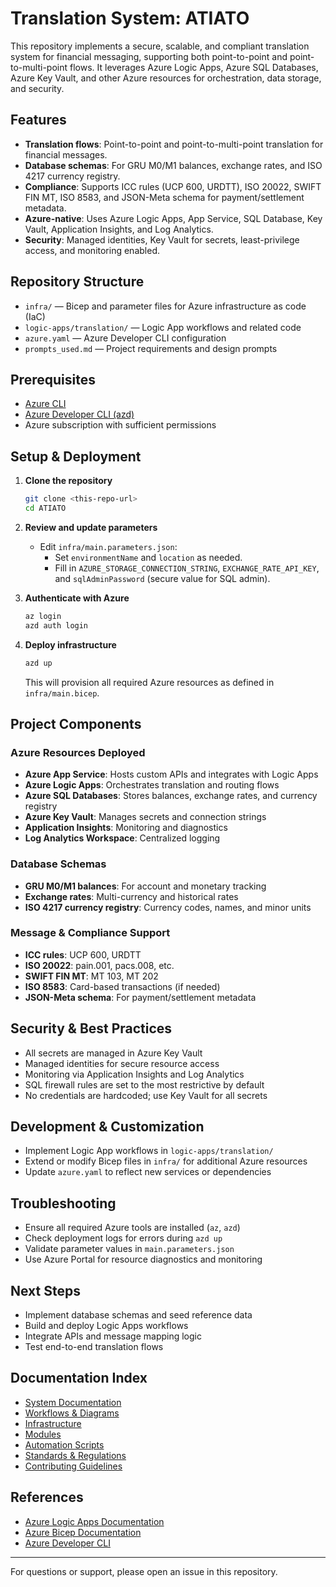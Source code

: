# Translation System: ATIATO

This repository implements a secure, scalable, and compliant translation system for financial messaging, supporting both point-to-point and point-to-multi-point flows. It leverages Azure Logic Apps, Azure SQL Databases, Azure Key Vault, and other Azure resources for orchestration, data storage, and security.

## Features

- **Translation flows**: Point-to-point and point-to-multi-point translation for financial messages.
- **Database schemas**: For GRU M0/M1 balances, exchange rates, and ISO 4217 currency registry.
- **Compliance**: Supports ICC rules (UCP 600, URDTT), ISO 20022, SWIFT FIN MT, ISO 8583, and JSON-Meta schema for payment/settlement metadata.
- **Azure-native**: Uses Azure Logic Apps, App Service, SQL Database, Key Vault, Application Insights, and Log Analytics.
- **Security**: Managed identities, Key Vault for secrets, least-privilege access, and monitoring enabled.

## Repository Structure

- `infra/` — Bicep and parameter files for Azure infrastructure as code (IaC)
- `logic-apps/translation/` — Logic App workflows and related code
- `azure.yaml` — Azure Developer CLI configuration
- `prompts_used.md` — Project requirements and design prompts

## Prerequisites

- [Azure CLI](https://docs.microsoft.com/cli/azure/install-azure-cli)
- [Azure Developer CLI (azd)](https://learn.microsoft.com/azure/developer/azure-developer-cli/install-azd)
- Azure subscription with sufficient permissions

## Setup & Deployment

1. **Clone the repository**

   ```sh
   git clone <this-repo-url>
   cd ATIATO
   ```

2. **Review and update parameters**
   - Edit `infra/main.parameters.json`:
     - Set `environmentName` and `location` as needed.
     - Fill in `AZURE_STORAGE_CONNECTION_STRING`, `EXCHANGE_RATE_API_KEY`, and `sqlAdminPassword` (secure value for SQL admin).
3. **Authenticate with Azure**

   ```sh
   az login
   azd auth login
   ```

4. **Deploy infrastructure**

   ```sh
   azd up
   ```

   This will provision all required Azure resources as defined in `infra/main.bicep`.

## Project Components

### Azure Resources Deployed

- **Azure App Service**: Hosts custom APIs and integrates with Logic Apps
- **Azure Logic Apps**: Orchestrates translation and routing flows
- **Azure SQL Databases**: Stores balances, exchange rates, and currency registry
- **Azure Key Vault**: Manages secrets and connection strings
- **Application Insights**: Monitoring and diagnostics
- **Log Analytics Workspace**: Centralized logging

### Database Schemas

- **GRU M0/M1 balances**: For account and monetary tracking
- **Exchange rates**: Multi-currency and historical rates
- **ISO 4217 currency registry**: Currency codes, names, and minor units

### Message & Compliance Support

- **ICC rules**: UCP 600, URDTT
- **ISO 20022**: pain.001, pacs.008, etc.
- **SWIFT FIN MT**: MT 103, MT 202
- **ISO 8583**: Card-based transactions (if needed)
- **JSON-Meta schema**: For payment/settlement metadata

## Security & Best Practices

- All secrets are managed in Azure Key Vault
- Managed identities for secure resource access
- Monitoring via Application Insights and Log Analytics
- SQL firewall rules are set to the most restrictive by default
- No credentials are hardcoded; use Key Vault for all secrets

## Development & Customization

- Implement Logic App workflows in `logic-apps/translation/`
- Extend or modify Bicep files in `infra/` for additional Azure resources
- Update `azure.yaml` to reflect new services or dependencies

## Troubleshooting

- Ensure all required Azure tools are installed (`az`, `azd`)
- Check deployment logs for errors during `azd up`
- Validate parameter values in `main.parameters.json`
- Use Azure Portal for resource diagnostics and monitoring

## Next Steps

- Implement database schemas and seed reference data
- Build and deploy Logic Apps workflows
- Integrate APIs and message mapping logic
- Test end-to-end translation flows

## Documentation Index

- [System Documentation](docs/README.md)
- [Workflows & Diagrams](WORKFLOWS.md)
- [Infrastructure](infra/README.md)
- [Modules](modules/README.md)
- [Automation Scripts](scripts/README.md)
- [Standards & Regulations](docs/standards/README.md)
- [Contributing Guidelines](CONTRIBUTING.md)

## References

- [Azure Logic Apps Documentation](https://learn.microsoft.com/azure/logic-apps/)
- [Azure Bicep Documentation](https://learn.microsoft.com/azure/azure-resource-manager/bicep/)
- [Azure Developer CLI](https://learn.microsoft.com/azure/developer/azure-developer-cli/)

---
For questions or support, please open an issue in this repository.
